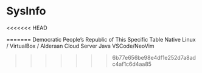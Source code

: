 # SysInfo
<<<<<<< HEAD

=======
Democratic People’s Republic of This Specific Table
Native Linux / VirtualBox / Alderaan Cloud Server
Java
VSCode/NeoVim
>>>>>>> 6b77e656be98e4df1e252d7a8adc4af1c6d4aa85
